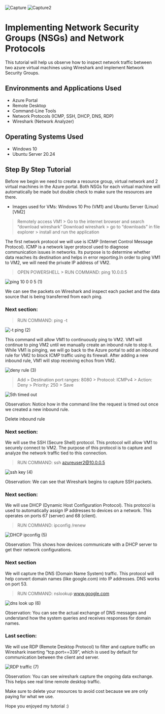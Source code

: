 ![Capture](https://github.com/user-attachments/assets/b198136f-96cf-43e0-8693-33ca9587af4c)
![Capture2](https://github.com/user-attachments/assets/68fa5dc1-0d2f-408b-b7bf-eac0c7fc2fb2)


# Implementing Network Security Groups (NSGs) and Network Protocols

This tutorial will help us observe how to inspect network traffic between two azure virtual machines using Wireshark and implement Network Security Groups. 

## Environments and Applications Used

* Azure Portal
* Remote Desktop
* Command-Line Tools
* Network Protocols (ICMP, SSH, DHCP, DNS, RDP)
* Wireshark (Network Analyzer)

## Operating Systems Used

* Windows 10
* Ubuntu Server 20.24

## Step By Step Tutorial   

Before we begin we need to create a resource group, virtual network and 2 virtual machines in the Azure portal. Both NSGs for each virtual machine will automatically be made but double check to make sure the resources are there.

- Images used for VMs: Windows 10 Pro (VM1) and Ubuntu Server (Linux) [VM2]

> Remotely access VM1 > Go to the internet browser and search “download wireshark”
> Download wireshark > go to “downloads” in file explorer > install and run the application

The first network protocol we will use is ICMP (Internet Control Message Protocol). ICMP is a network layer protocol used to diagnose communication issues in networks. Its purpose is to determine whether data reaches its destination and helps in error reporting.In order to ping VM1 to VM2, we will need the private IP address of VM2.

> OPEN POWERSHELL >
> RUN COMMAND: ping 10.0.0.5

![ping 10 0 0 5 (1)](https://github.com/user-attachments/assets/ccb0522a-c02c-42fc-af31-db58f6a98036)


We can see the packets on Wireshark and inspect each packet and the data source that is being transferred from each ping. 

### Next section:

> RUN COMMAND: ping -t

![-t ping (2)](https://github.com/user-attachments/assets/76cd01c4-d6ea-490b-8e9d-39b8e6bd96be)

This command will allow VM1 to continuously ping to VM2. VM1 will continue to ping VM2 until we manually create an inbound rule to stop it. While VM1 is pinging, we will go back to the Azure portal to add an inbound rule for VM2 to block ICMP traffic using its firewall. After adding a new inbound rule, VM1 will stop receiving echos from VM2. 

![deny rule (3)](https://github.com/user-attachments/assets/8ce29a35-3c34-43d0-811a-76d3bf981aa4)


> Add > Destination port ranges: 8080 > Protocol: ICMPv4 > Action: Deny > Priority: 250 > Save

![5th timed out](https://github.com/user-attachments/assets/34b32323-590b-4aef-8637-47ee51798a1c)


Observation: Notice how in the command line the request is timed out once we created a new inbound rule. 

Delete inbound rule

### Next section: 

We will use the SSH (Secure Shell) protocol. This protocol will allow VM1 to securely connect to VM2. The purpose of this protocol is to capture and analyze the network traffic tied to this connection. 

> RUN COMMAND: ssh azureuser2@10.0.0.5

![ssh key (4)](https://github.com/user-attachments/assets/5925a30f-f4a8-4d88-8790-9e871b2f1dbf)

Observation: We can see that Wireshark begins to capture SSH packets.

### Next section:

We will use DHCP (Dynamic Host Configuration Protocol). This protocol is used to automatically assign IP addresses to devices on a network. This operates on ports 67 (server) and 68 (client).

> RUN COMMAND: ipconfig /renew

![DHCP ipconfig (5)](https://github.com/user-attachments/assets/4891ea77-045c-48d0-a67b-a541ac69aaee)


Observation: This shows how devices communicate with a DHCP server to get their network configurations.

### Next section

We will capture the DNS (Domain Name System) traffic. This protocol will help convert domain names (like google.com) into IP addresses. DNS works on port 53.

> RUN COMMAND: nslookup www.google.com

![dns look up (6)](https://github.com/user-attachments/assets/2b03b2c4-5675-4b8b-b074-524461425ca5)


Observation: You can see the actual exchange of DNS messages and understand how the system queries and receives responses for domain names.

### Last section:

We will use RDP (Remote Desktop Protocol) to filter and capture traffic on Wireshark inserting “tcp.port==339”, which is used by default for communication between the client and server.

![RDP traffic (7)](https://github.com/user-attachments/assets/dfde4336-5cb4-4a5b-80d1-b3a7016d60fd)


Observation: You can see wireshark capture the ongoing data exchange. This helps see real time remote desktop traffic.


Make sure to delete your resources to avoid cost because we are only paying for what we use.

Hope you enjoyed my tutorial :)

